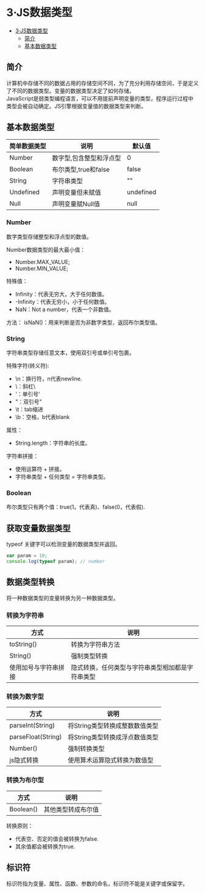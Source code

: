 # 3·JS数据类型

<!-- TOC -->
* [3·JS数据类型](#3js数据类型)
  * [简介](#简介)
  * [基本数据类型](#基本数据类型)
<!-- TOC -->

## 简介
计算机中存储不同的数据占用的存储空间不同，为了充分利用存储空间，于是定义了不同的数据类型。变量的数据类型决定了如何存储。  
JavaScript是弱类型编程语言，可以不用提前声明变量的类型，程序运行过程中类型会被自动确定。JS引擎根据变量值的数据类型来判断。  

## 基本数据类型

| 简单数据类型    | 说明              | 默认值       |
|-----------|-----------------|-----------|
| Number    | 数字型,包含整型和浮点型    | 0         |
| Boolean   | 布尔类型,true和false | false     |
| String    | 字符串类型           | ""        |
| Undefined | 声明变量但未赋值        | undefined |
| Null      | 声明变量赋Null值      | null      |

### Number
数字类型存储整型和浮点型的数值。

Number数据类型的最大最小值：
- Number.MAX_VALUE; 
- Number.MIN_VALUE;

特殊值：
- Infinity：代表无穷大，大于任何数值。
- -Infinity：代表无穷小，小于任何数值。
- NaN：Not a number，代表一个非数值。

方法：
isNaN()：用来判断是否为非数字类型，返回布尔类型值。

### String
字符串类型存储任意文本，使用双引号或单引号包裹。

特殊字符(转义符):
- \n：换行符，n代表newline.
- \\：斜杠\
- \'：单引号'
- \"：双引号"
- \t：tab缩进
- \b：空格，b代表blank

属性：
- String.length：字符串的长度。

字符串拼接：
- 使用运算符 + 拼接。
- 字符串类型 + 任何类型 = 字符串类型。

### Boolean
布尔类型只有两个值：true(1，代表真)、false(0，代表假).

## 获取变量数据类型
typeof 关键字可以检测变量的数据类型并返回。

```js
var param = 10;
console.log(typeof param); // number
```

## 数据类型转换
将一种数据类型的变量转换为另一种数据类型。  

### 转换为字符串

| 方式         | 说明                       |
|------------|--------------------------|
| toString() | 转换为字符串方法                 |
| String()   | 强制类型转换                   |
| 使用加号与字符串拼接 | 隐式转换，任何类型与字符串类型相加都是字符串类型 |

### 转换为数字型

| 方式                 | 说明                 |
|--------------------|--------------------|
| parseInt(String)   | 将String类型转换成整数数值类型 |
| parseFloat(String) | 将String类型转换成浮点数值类型 |
| Number()           | 强制转换类型             |
| js隐式转换             | 使用算术运算隐式转换为数值型     |

### 转换为布尔型

| 方式        | 说明        |
|-----------|-----------|
| Boolean() | 其他类型转成布尔值 |

转换原则：
- 代表空、否定的值会被转换为false.
- 其余值都会被转换为true.

## 标识符
标识符指为变量、属性、函数、参数的命名，标识符不能是关键字或保留字。  




